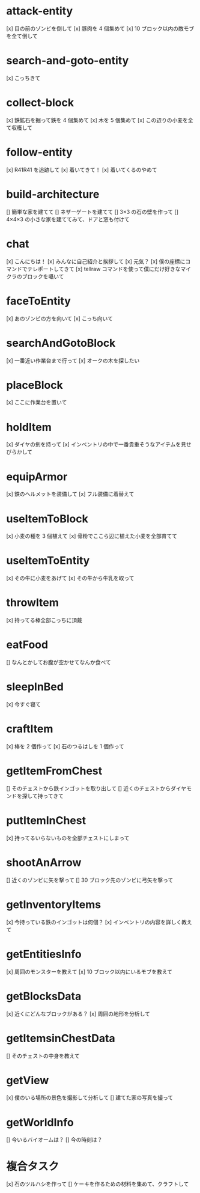 # attack-entity

[x] 目の前のゾンビを倒して
[x] 豚肉を 4 個集めて
[x] 10 ブロック以内の敵モブを全て倒して

# search-and-goto-entity

[x] こっちきて

# collect-block

[x] 鉄鉱石を掘って鉄を 4 個集めて
[x] 木を 5 個集めて
[x] この辺りの小麦を全て収穫して

# follow-entity

[x] R41R41 を追跡して
[x] 着いてきて！
[x] 着いてくるのやめて

# build-architecture

[] 簡単な家を建てて
[] ネザーゲートを建てて
[] 3×3 の石の壁を作って
[] 4×4×3 の小さな家を建ててみて、ドアと窓も付けて

# chat

[x] こんにちは！
[x] みんなに自己紹介と挨拶して
[x] 元気？
[x] 僕の座標にコマンドでテレポートしてきて
[x] tellraw コマンドを使って僕にだけ好きなマイクラのブロックを囁いて

# faceToEntity

[x] あのゾンビの方を向いて
[x] こっち向いて

# searchAndGotoBlock

[x] 一番近い作業台まで行って
[x] オークの木を探したい

# placeBlock

[x] ここに作業台を置いて

# holdItem

[x] ダイヤの剣を持って
[x] インベントリの中で一番貴重そうなアイテムを見せびらかして

# equipArmor

[x] 鉄のヘルメットを装備して
[x] フル装備に着替えて

# useItemToBlock

[x] 小麦の種を 3 個植えて
[x] 骨粉でここら辺に植えた小麦を全部育てて

# useItemToEntity

[x] その牛に小麦をあげて
[x] その牛から牛乳を取って

# throwItem

[x] 持ってる棒全部こっちに頂戴

# eatFood

[] なんとかしてお腹が空かせてなんか食べて

# sleepInBed

[x] 今すぐ寝て

# craftItem

[x] 棒を 2 個作って
[x] 石のつるはしを 1 個作って

# getItemFromChest

[] そのチェストから鉄インゴットを取り出して
[] 近くのチェストからダイヤモンドを探して持ってきて

# putItemInChest

[x] 持ってるいらないものを全部チェストにしまって

# shootAnArrow

[] 近くのゾンビに矢を撃って
[] 30 ブロック先のゾンビに弓矢を撃って

# getInventoryItems

[x] 今持っている鉄のインゴットは何個？
[x] インベントリの内容を詳しく教えて

# getEntitiesInfo

[x] 周囲のモンスターを教えて
[x] 10 ブロック以内にいるモブを教えて

# getBlocksData

[x] 近くにどんなブロックがある？
[x] 周囲の地形を分析して

# getItemsinChestData

[] そのチェストの中身を教えて

# getView

[x] 僕のいる場所の景色を撮影して分析して
[] 建てた家の写真を撮って

# getWorldInfo

[] 今いるバイオームは？
[] 今の時刻は？

# 複合タスク

[x] 石のツルハシを作って
[] ケーキを作るための材料を集めて、クラフトして
